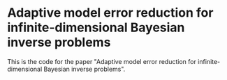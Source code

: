 # Adaptive model error reduction for infinite-dimensional Bayesian inverse problems

This is the code for the paper "Adaptive model error reduction for infinite-dimensional Bayesian inverse problems".
